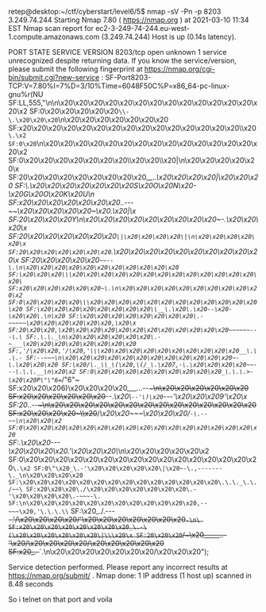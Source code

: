 retep@desktop:~/ctf/cyberstart/level6/5$ nmap -sV -Pn -p 8203 3.249.74.244
Starting Nmap 7.80 ( https://nmap.org ) at 2021-03-10 11:34 EST
Nmap scan report for ec2-3-249-74-244.eu-west-1.compute.amazonaws.com (3.249.74.244)
Host is up (0.14s latency).

PORT     STATE SERVICE VERSION
8203/tcp open  unknown
1 service unrecognized despite returning data. If you know the service/version, please submit the following fingerprint at https://nmap.org/cgi-bin/submit.cgi?new-service :
SF-Port8203-TCP:V=7.80%I=7%D=3/10%Time=6048F50C%P=x86_64-pc-linux-gnu%r(NU
SF:LL,555,"\n\n\x20\x20\x20\x20\x20\x20\x20\x20\x20\x20\x20\x20\x20\x20\x2
SF:0\x20\x20\x20\x20\x20`\\-\.\x20\x20\x20`\n\x20\x20\x20\x20\x20\x20\x20\
SF:x20\x20\x20\x20\x20\x20\x20\x20\x20\x20\x20\x20\x20\x20\x20\\\x20`\.\x2
SF:0\x20`\n\x20\x20\x20\x20\x20\x20\x20\x20\x20\x20\x20\x20\x20\x20\x20\x2
SF:0\x20\x20\x20\x20\x20\x20\x20\\\x20\x20\\\x20\|\n\x20\x20\x20\x20\x20\x
SF:20\x20\x20\x20\x20\x20\x20\x20\x20__\.\._\x20\x20\x20\x20\|\x20\x20\x20
SF:\\\.\x20\x20\x20\x20\x20\x20\x20S\x20O\x20N\x20-\x20G\x20O\x20K\x20U\n\
SF:x20\x20\x20\x20\x20\x20\x20\.\.---~~\x20\x20\x20\x20\x20~\x20\.\x20\|\x
SF:20\x20\x20\x20Y\n\x20\x20\x20\x20\x20\x20\x20\x20\x20~-\.\x20\x20\x20\x
SF:20\x20\x20\x20\x20\x20\x20`\|\x20\x20\x20\x20\|\n\x20\x20\x20\x20\x20\x
SF:20\x20\x20\x20\x20\x20\x20`\.\x20\x20\x20\x20\x20\x20\x20\x20\x20\x20\x
SF:20\x20\x20\x20\x20`~~--\.\n\x20\x20\x20\x20\x20\x20\x20\x20\x20\x20\x20
SF:\x20\x20\x20\\\x20\x20\x20\x20\x20\x20\x20\x20\x20\x20\x20\x20\x20\x20\
SF:x20\x20\x20\x20\x20\x20~\.\n\x20\x20\x20\x20\x20\x20\x20\x20\x20\x20\x2
SF:0\x20\x20\x20\x20\\\x20\x20\x20\x20\x20\x20\x20\x20\x20\x20\x20\x20\x20
SF:\x20\x20\x20\x20\x20\x20\x20\x20\\__\.\x20\.\x20--\x20-\x20\x20\.\n\x20
SF:\x20\x20\x20\x20\x20\x20\x20\x20\.-~~~~~\x20\x20\x20\x20\x20\x20,\x20\x
SF:20\x20\x20,\x20\x20\x20\x20\x20\x20\x20\x20\x20\x20\x20\x20~~~~~~---\.\
SF:.\.\._\n\x20\x20\x20\x20\x20\x20\.-~___\x20\x20\x20\x20\x20\x20\x20\x20
SF:,'/\x20\x20,'/\x20,'\\\x20\x20\x20\x20\x20\x20\x20\x20\x20\x20__\.\.\.-
SF:--~~~\n\x20\x20\x20\x20\x20\x20\x20\x20\x20\x20\x20\x20~-\.\x20\x20\x20
SF:\x20/\._\\_\(\x20,\(/_\.\x207,-\.\x20\x20\x20\x20~~---\.\.\.__\n\x20\x2
SF:0\x20\x20\x20\x20\x20\x20\x20\x20\x20_\.\.\.>-\x20\x20P\"\"6=`_/\"6\"~\
SF:x20\x20\x206\)\x20\x20\x20\x20___\.\.\.--~~~\n\x20\x20\x20\x20\x20\x20\
SF:x20\x20\x20\x20\x20\x20~~--\._\x20\\`--'\)\x20`---'\x20\x20\x209'\x20\x
SF:20_\.\.--~~~\n\x20\x20\x20\x20\x20\x20\x20\x20\x20\x20\x20\x20\x20\x20\
SF:x20\x20\x20\x20~\\\x20~~/_\x20\x20~~~\x20\x20\x20/`-\.--~~\n\x20\x20\x2
SF:0\x20\x20\x20\x20\x20\x20\x20\x20\x20\x20\x20\x20\x20\x20\x20\x20\x20`\
SF:.\x20\x20---\x20\x20\x20\x20\.'\x20\x20\x20\\_\n\x20\x20\x20\x20\x20\x2
SF:0\x20\x20\x20\x20\x20\x20\x20\x20\x20\x20\x20\x20\x20\x20\x20\x20`\.\x2
SF:0\"\x20_\.-'\x20\x20\x20\x20\x20\|\x20~-\.,-------\._\n\x20\x20\x20\x20
SF:\x20\x20\x20\x20\x20\x20\x20\x20\x20\x20\x20\x20\x20\x20\.\.\._\.\./~~\
SF:x20\x20\x20\./\x20\x20\x20\x20\x20\x20\x20\.-'\x20\x20\x20\x20\.-~~~-\.
SF:\n\x20\x20\x20\x20\x20\x20\x20\x20\x20\x20\x20\x20,--~~~\x20,'\.\.\.\\`
SF:\x20_\./\.----~~\.'/\x20\x20\x20\x20/'\x20\x20\x20\x20\x20\x20\x20`-\n\
SF:x20\x20\x20\x20\x20\x20\x20\x20_\.-\(\x20\x20\x20\x20\x20\x20\|\\\x20\x
SF:20\x20\x20`/~\x20_____\.\.-'\x20/\x20\x20\x20\x20/\x20\x20\x20\x20\x20\
SF:x20_\.-~~`\.\n\x20\x20\x20\x20\x20\x20\x20/\x20\x20\x20");

Service detection performed. Please report any incorrect results at https://nmap.org/submit/ .
Nmap done: 1 IP address (1 host up) scanned in 8.48 seconds



So i telnet on that port and voila

